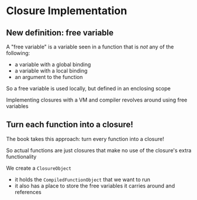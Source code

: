 # Closure Implementation

## New definition: free variable
A "free variable" is a variable seen in a function that is *not* any of the following:
- a variable with a global binding
- a variable with a local binding
- an argument to the function

So a free variable is used locally, but defined in an enclosing scope

Implementing closures with a VM and compiler revolves around using free variables


## Turn each function into a closure!
The book takes this approach: turn every function into a closure!

So actual functions are just closures that make no use of the closure's extra functionality

We create a `ClosureObject`
- it holds the `CompiledFunctionObject` that we want to run
- it also has a place to store the free variables it carries around and references